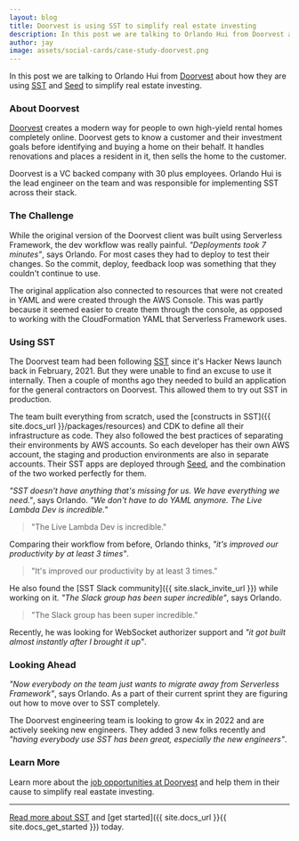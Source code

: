 ```yaml
---
layout: blog
title: Doorvest is using SST to simplify real estate investing
description: In this post we are talking to Orlando Hui from Doorvest about how they are using SST and Seed to simplify real estate investing.
author: jay
image: assets/social-cards/case-study-doorvest.png
---
```


In this post we are talking to Orlando Hui from [Doorvest](https://doorvest.com) about how they are using [SST](/) and [Seed](https://seed.run) to simplify real estate investing.


### About Doorvest

[Doorvest](https://doorvest.com) creates a modern way for people to own high-yield rental homes completely online. Doorvest gets to know a customer and their investment goals before identifying and buying a home on their behalf. It handles renovations and places a resident in it, then sells the home to the customer.

Doorvest is a VC backed company with 30 plus employees. Orlando Hui is the lead engineer on the team and was responsible for implementing SST across their stack.

### The Challenge

While the original version of the Doorvest client was built using Serverless Framework, the dev workflow was really painful. _"Deployments took 7 minutes"_, says Orlando. For most cases they had to deploy to test their changes. So the commit, deploy, feedback loop was something that they couldn't continue to use.

The original application also connected to resources that were not created in YAML and were created through the AWS Console. This was partly because it seemed easier to create them through the console, as opposed to working with the CloudFormation YAML that Serverless Framework uses.

### Using SST

The Doorvest team had been following [SST](/) since it's Hacker News launch back in February, 2021. But they were unable to find an excuse to use it internally. Then a couple of months ago they needed to build an application for the general contractors on Doorvest. This allowed them to try out SST in production.

The team built everything from scratch, used the [constructs in SST]({{ site.docs_url }}/packages/resources) and CDK to define all their infrastructure as code. They also followed the best practices of separating their environments by AWS accounts. So each developer has their own AWS account, the staging and production environments are also in separate accounts. Their SST apps are deployed through [Seed](https://seed.run), and the combination of the two worked perfectly for them.

_"SST doesn't have anything that's missing for us. We have everything we need."_, says Orlando. _"We don't have to do YAML anymore. The Live Lambda Dev is incredible."_

> "The Live Lambda Dev is incredible."

Comparing their workflow from before, Orlando thinks, _"it's improved our productivity by at least 3 times"_.

> "It's improved our productivity by at least 3 times."
> 

He also found the [SST Slack community]({{ site.slack_invite_url }}) while working on it. _"The Slack group has been super incredible"_, says Orlando.

> "The Slack group has been super incredible."

Recently, he was looking for WebSocket authorizer support and _"it got built almost instantly after I brought it up"_.

### Looking Ahead

_"Now everybody on the team just wants to migrate away from Serverless Framework"_, says Orlando. As a part of their current sprint they are figuring out how to move over to SST completely.

The Doorvest engineering team is looking to grow 4x in 2022 and are actively seeking new engineers. They added 3 new folks recently and _"having everybody use SST has been great, especially the new engineers"_.

### Learn More

Learn more about the [job opportunities at Doorvest](https://www.builtinsf.com/company/doorvest) and help them in their cause to simplify real eastate investing.

---

[Read more about SST](/) and [get started]({{ site.docs_url }}{{ site.docs_get_started }}) today.
